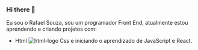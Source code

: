 ### Hi there 👋
Eu sou o Rafael Souza, sou um programador Front End, atualmente estou aprendendo e criando projetos com:
- Html <img src="https://img.shields.io/badge/HTML5-E34F26?style=for-the-badge&logo=html5&logoColor=white" alt="html-logo"/>
Css e iniciando o aprendizado de JavaScript e React.
<!--
**RafaelFSC/RafaelFSC** is a ✨ _special_ ✨ repository because its `README.md` (this file) appears on your GitHub profile.

Here are some ideas to get you started:

- 🔭 I’m currently working on ...
- 🌱 I’m currently learning ...
- 👯 I’m looking to collaborate on ...
- 🤔 I’m looking for help with ...
- 💬 Ask me about ...
- 📫 How to reach me: ...
- 😄 Pronouns: ...
- ⚡ Fun fact: ...
-->
